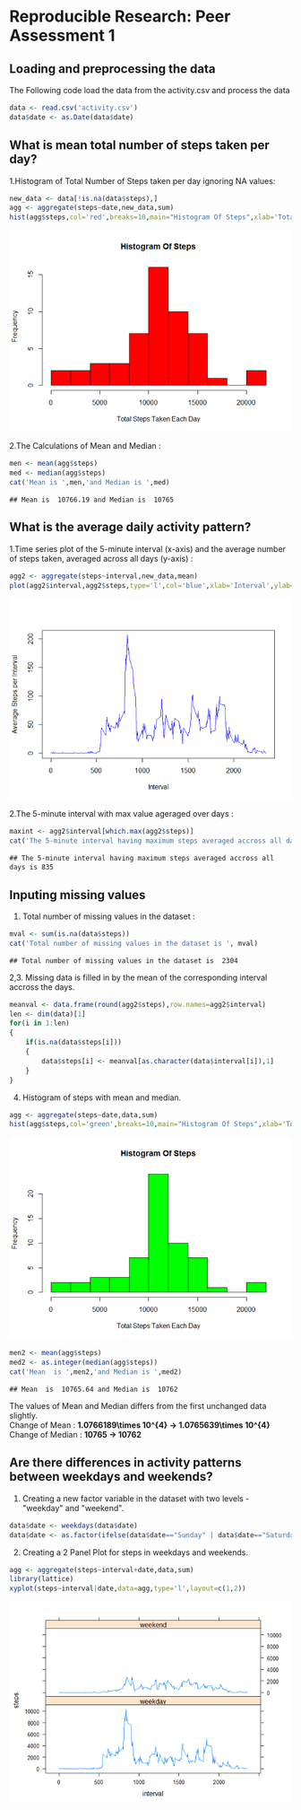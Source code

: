 # Reproducible Research: Peer Assessment 1

## Loading and preprocessing the data

The Following code load the data from the activity.csv and process the data  


```r
data <- read.csv('activity.csv')
data$date <- as.Date(data$date)
```


## What is mean total number of steps taken per day?

1.Histogram of Total Number of Steps taken per day ignoring NA values:  


```r
new_data <- data[!is.na(data$steps),]
agg <- aggregate(steps~date,new_data,sum)
hist(agg$steps,col='red',breaks=10,main="Histogram Of Steps",xlab='Total Steps Taken Each Day')
```

![](PA1_template_files/figure-html/plot_hist-1.png) 

2.The Calculations of Mean and Median :  


```r
men <- mean(agg$steps)
med <- median(agg$steps)
cat('Mean is ',men,'and Median is ',med)
```

```
## Mean is  10766.19 and Median is  10765
```


## What is the average daily activity pattern?

1.Time series plot of the 5-minute interval (x-axis) and the average number of steps taken, averaged across all days (y-axis) :  


```r
agg2 <- aggregate(steps~interval,new_data,mean)
plot(agg2$interval,agg2$steps,type='l',col='blue',xlab='Interval',ylab='Average Steps per Interval')
```

![](PA1_template_files/figure-html/timeseries-1.png) 

2.The 5-minute interval with max value ageraged over days :  


```r
maxint <- agg2$interval[which.max(agg2$steps)]
cat('The 5-minute interval having maximum steps averaged accross all days is',maxint )
```

```
## The 5-minute interval having maximum steps averaged accross all days is 835
```


## Inputing missing values

1. Total number of missing values in the dataset :  


```r
mval <- sum(is.na(data$steps))
cat('Total number of missing values in the dataset is ', mval)
```

```
## Total number of missing values in the dataset is  2304
```

2,3. Missing data is filled in by the mean of the corresponding interval accross the days.  


```r
meanval <- data.frame(round(agg2$steps),row.names=agg2$interval)
len <- dim(data)[1]
for(i in 1:len)
{
    if(is.na(data$steps[i]))
    {
        data$steps[i] <- meanval[as.character(data$interval[i]),1]
    }
}
```
  
4. Histogram of steps with mean and median.  


```r
agg <- aggregate(steps~date,data,sum)
hist(agg$steps,col='green',breaks=10,main="Histogram Of Steps",xlab='Total Steps Taken Each Day')
```

![](PA1_template_files/figure-html/newhist-1.png) 

```r
men2 <- mean(agg$steps)
med2 <- as.integer(median(agg$steps))
cat('Mean  is ',men2,'and Median is ',med2)
```

```
## Mean  is  10765.64 and Median is  10762
```

The values of Mean and Median differs from the first unchanged data slightly.  
Change of Mean : **1.0766189\times 10^{4}  ->  1.0765639\times 10^{4}**  
Change of Median : **10765 -> 10762**  

## Are there differences in activity patterns between weekdays and weekends?
  
1. Creating a new factor variable in the dataset with two levels - "weekday"
and "weekend".  


```r
data$date <- weekdays(data$date)
data$date <- as.factor(ifelse(data$date=="Sunday" | data$date=="Saturday","weekend","weekday"))
```
  
2. Creating a 2 Panel Plot for steps in weekdays and weekends.  
  

```r
agg <- aggregate(steps~interval+date,data,sum)
library(lattice)
xyplot(steps~interval|date,data=agg,type='l',layout=c(1,2))
```

![](PA1_template_files/figure-html/panelplot-1.png) 
